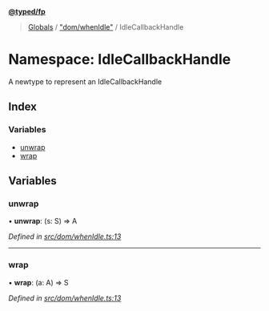 **[@typed/fp](../README.md)**

> [Globals](../globals.md) / ["dom/whenIdle"](_dom_whenidle_.md) / IdleCallbackHandle

# Namespace: IdleCallbackHandle

A newtype to represent an IdleCallbackHandle

## Index

### Variables

* [unwrap](_dom_whenidle_.idlecallbackhandle.md#unwrap)
* [wrap](_dom_whenidle_.idlecallbackhandle.md#wrap)

## Variables

### unwrap

•  **unwrap**: (s: S) => A

*Defined in [src/dom/whenIdle.ts:13](https://github.com/TylorS/typed-fp/blob/ac98ca1/src/dom/whenIdle.ts#L13)*

___

### wrap

•  **wrap**: (a: A) => S

*Defined in [src/dom/whenIdle.ts:13](https://github.com/TylorS/typed-fp/blob/ac98ca1/src/dom/whenIdle.ts#L13)*
